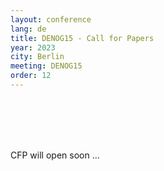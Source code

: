 ```yaml
---
layout: conference
lang: de
title: DENOG15 - Call for Papers
year: 2023
city: Berlin
meeting: DENOG15
order: 12
---
```


<br />

<br />

<br />

<br />

CFP will open soon ... 
